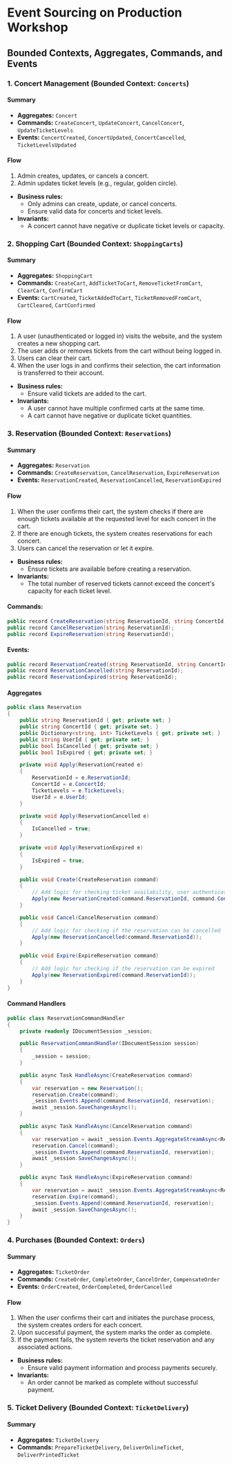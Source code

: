 # Event Sourcing on Production Workshop

## Bounded Contexts, Aggregates, Commands, and Events

### 1. Concert Management (Bounded Context: `Concerts`)

#### Summary

- **Aggregates:** `Concert`
- **Commands:** `CreateConcert`, `UpdateConcert`, `CancelConcert`, `UpdateTicketLevels`
- **Events:** `ConcertCreated`, `ConcertUpdated`, `ConcertCancelled`, `TicketLevelsUpdated`

#### Flow

1. Admin creates, updates, or cancels a concert.
2. Admin updates ticket levels (e.g., regular, golden circle).

- **Business rules:**
  - Only admins can create, update, or cancel concerts.
  - Ensure valid data for concerts and ticket levels.
- **Invariants:**
  - A concert cannot have negative or duplicate ticket levels or capacity.

### 2. Shopping Cart (Bounded Context: `ShoppingCarts`)

#### Summary

- **Aggregates:** `ShoppingCart`
- **Commands:** `CreateCart`, `AddTicketToCart`, `RemoveTicketFromCart`, `ClearCart`, `ConfirmCart`
- **Events:** `CartCreated`, `TicketAddedToCart`, `TicketRemovedFromCart`, `CartCleared`, `CartConfirmed`

#### Flow

1. A user (unauthenticated or logged in) visits the website, and the system creates a new shopping cart.
2. The user adds or removes tickets from the cart without being logged in.
3. Users can clear their cart.
4. When the user logs in and confirms their selection, the cart information is transferred to their account.

- **Business rules:**
  - Ensure valid tickets are added to the cart.
- **Invariants:**
  - A user cannot have multiple confirmed carts at the same time.
  - A cart cannot have negative or duplicate ticket quantities.

### 3. Reservation (Bounded Context: `Reservations`)

#### Summary

- **Aggregates:** `Reservation`
- **Commands:** `CreateReservation`, `CancelReservation`, `ExpireReservation`
- **Events:** `ReservationCreated`, `ReservationCancelled`, `ReservationExpired`

#### Flow

1. When the user confirms their cart, the system checks if there are enough tickets available at the requested level for each concert in the cart.
2. If there are enough tickets, the system creates reservations for each concert.
3. Users can cancel the reservation or let it expire.

- **Business rules:**
  - Ensure tickets are available before creating a reservation.
- **Invariants:**
  - The total number of reserved tickets cannot exceed the concert's capacity for each ticket level.
  

#### Commands:

```csharp
public record CreateReservation(string ReservationId, string ConcertId, Dictionary<string, int> TicketLevels, string UserId);
public record CancelReservation(string ReservationId);
public record ExpireReservation(string ReservationId);
````

#### Events:

```csharp
public record ReservationCreated(string ReservationId, string ConcertId, Dictionary<string, int> TicketLevels, string UserId);
public record ReservationCancelled(string ReservationId);
public record ReservationExpired(string ReservationId);
```

#### Aggregates

```csharp
public class Reservation
{
    public string ReservationId { get; private set; }
    public string ConcertId { get; private set; }
    public Dictionary<string, int> TicketLevels { get; private set; }
    public string UserId { get; private set; }
    public bool IsCancelled { get; private set; }
    public bool IsExpired { get; private set; }

    private void Apply(ReservationCreated e)
    {
        ReservationId = e.ReservationId;
        ConcertId = e.ConcertId;
        TicketLevels = e.TicketLevels;
        UserId = e.UserId;
    }

    private void Apply(ReservationCancelled e)
    {
        IsCancelled = true;
    }

    private void Apply(ReservationExpired e)
    {
        IsExpired = true;
    }

    public void Create(CreateReservation command)
    {
        // Add logic for checking ticket availability, user authentication, etc.
        Apply(new ReservationCreated(command.ReservationId, command.ConcertId, command.TicketLevels, command.UserId));
    }

    public void Cancel(CancelReservation command)
    {
        // Add logic for checking if the reservation can be cancelled
        Apply(new ReservationCancelled(command.ReservationId));
    }

    public void Expire(ExpireReservation command)
    {
        // Add logic for checking if the reservation can be expired
        Apply(new ReservationExpired(command.ReservationId));
    }
}
```

#### Command Handlers

```csharp
public class ReservationCommandHandler
{
    private readonly IDocumentSession _session;

    public ReservationCommandHandler(IDocumentSession session)
    {
        _session = session;
    }

    public async Task HandleAsync(CreateReservation command)
    {
        var reservation = new Reservation();
        reservation.Create(command);
        _session.Events.Append(command.ReservationId, reservation);
        await _session.SaveChangesAsync();
    }

    public async Task HandleAsync(CancelReservation command)
    {
        var reservation = await _session.Events.AggregateStreamAsync<Reservation>(command.ReservationId);
        reservation.Cancel(command);
        _session.Events.Append(command.ReservationId, reservation);
        await _session.SaveChangesAsync();
    }

    public async Task HandleAsync(ExpireReservation command)
    {
        var reservation = await _session.Events.AggregateStreamAsync<Reservation>(command.ReservationId);
        reservation.Expire(command);
        _session.Events.Append(command.ReservationId, reservation);
        await _session.SaveChangesAsync();
    }
}

```

### 4. Purchases (Bounded Context: `Orders`)

#### Summary

- **Aggregates:** `TicketOrder`
- **Commands:** `CreateOrder`, `CompleteOrder`, `CancelOrder`, `CompensateOrder`
- **Events:** `OrderCreated`, `OrderCompleted`, `OrderCancelled`

#### Flow

1. When the user confirms their cart and initiates the purchase process, the system creates orders for each concert.
2. Upon successful payment, the system marks the order as complete.
3. If the payment fails, the system reverts the ticket reservation and any associated actions.

- **Business rules:**
  - Ensure valid payment information and process payments securely.
- **Invariants:**
  - An order cannot be marked as complete without successful payment.

### 5. Ticket Delivery (Bounded Context: `TicketDelivery`)

#### Summary

- **Aggregates:** `TicketDelivery`
- **Commands:** `PrepareTicketDelivery`, `DeliverOnlineTicket`, `DeliverPrintedTicket`
